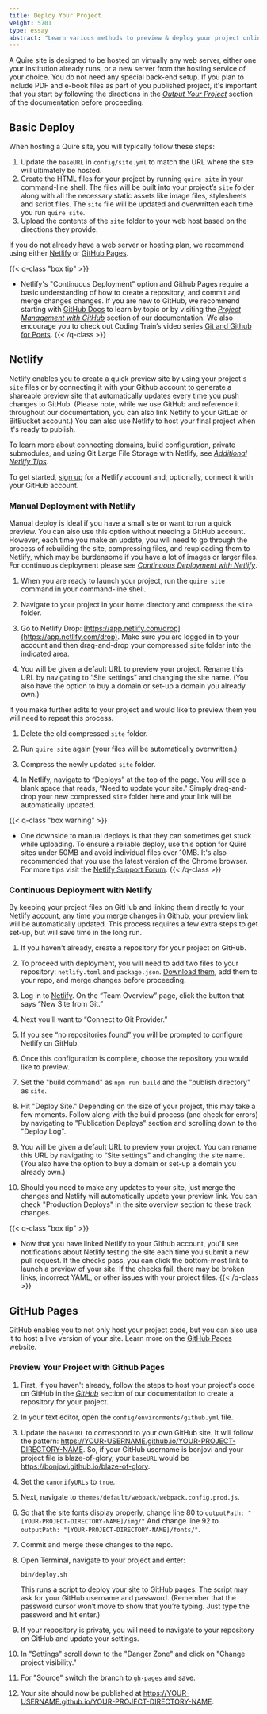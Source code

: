 ```yaml
---
title: Deploy Your Project
weight: 5701
type: essay
abstract: "Learn various methods to preview & deploy your project online"
---
```


A Quire site is designed to be hosted on virtually any web server, either one your institution already runs, or a new server from the hosting service of your choice. You do not need any special back-end setup. If you plan to include PDF and e-book files as part of you published project, it's important that you start by following the directions in the [*Output Your Project*](/documentation/multiformat-output/) section of the documentation before proceeding.

## Basic Deploy

When hosting a Quire site, you will typically follow these steps:

1. Update the `baseURL` in `config/site.yml` to match the URL where the site will ultimately be hosted.
2. Create the HTML files for your project by running `quire site` in your command-line shell. The files will be built into your project’s `site` folder along with all the necessary static assets like image files, stylesheets and script files. The `site` file will be updated and overwritten each time you run `quire site`.
3. Upload the contents of the `site` folder to your web host based on the directions they provide.

If you do not already have a web server or hosting plan, we recommend using either [Netlify](https://www.netlify.com) or [GitHub Pages](https://pages.github.com/).

{{< q-class "box tip" >}}
- Netlify's "Continuous Deployment" option and Github Pages require a basic understanding of how to create a repository, and commit and merge changes changes. If you are new to GitHub, we recommend starting with [GitHub Docs](https://docs.github.com/en/github) to learn by topic or by visiting the [*Project Management with GitHub*](/documentation/github) section of our documentation. We also encourage you to check out Coding Train’s video series [Git and Github for Poets](https://www.youtube.com/playlist?list=PLRqwX-V7Uu6ZF9C0YMKuns9sLDzK6zoiV).
{{< /q-class >}}

## Netlify

Netlify enables you to create a quick preview site by using your project's `site` files or by connecting it with your Github account to generate a shareable preview site that automatically updates every time you push changes to GitHub. (Please note, while we use GitHub and reference it throughout our documentation, you can also link Netlify to your GitLab or BitBucket account.) You can also use Netlify to host your final project when it's ready to publish.

To learn more about connecting domains, build configuration, private submodules, and using Git Large File Storage with Netlify, see [*Additional Netlify Tips*](/documentation/netlify/).

To get started, [sign up](https://app.netlify.com/signup) for a Netlify account and, optionally, connect it with your GitHub account.

### Manual Deployment with Netlify

Manual deploy is ideal if you have a small site or want to run a quick preview. You can also use this option without needing a GitHub account. However, each time you make an update, you will need to go through the process of rebuilding the site, compressing files, and reuploading them to Netlify, which may be burdensome if you have a lot of images or larger files. For continuous deployment please see [*Continuous Deployment with Netlify*](#continuous-deployment-with-netlify).

1. When you are ready to launch your project, run the `quire site` command in your command-line shell.

2. Navigate to your project in your home directory and compress the `site` folder.

3. Go to Netlify Drop: [https://app.netlify.com/drop](https://app.netlify.com/drop). Make sure you are logged in to your account and then drag-and-drop your compressed `site` folder into the indicated area.

4. You will be given a default URL to preview your project. Rename this URL by navigating to “Site settings” and changing the site name. (You also have the option to buy a domain or set-up a domain you already own.)

If you make further edits to your project and would like to preview them you will need to repeat this process.

1. Delete the old compressed `site` folder.

2. Run `quire site` again (your files will be automatically overwritten.)

3. Compress the newly updated `site` folder.

4. In Netlify, navigate to “Deploys” at the top of the page. You will see a blank space that reads, “Need to update your site." Simply drag-and-drop your new compressed `site` folder here and your link will be automatically updated.

{{< q-class "box warning" >}}
- One downside to manual deploys is that they can sometimes get stuck while uploading. To ensure a reliable deploy, use this option for Quire sites under 50MB and avoid individual files over 10MB. It's also recommended that you use the latest version of the Chrome browser. For more tips visit the [Netlify Support Forum](https://answers.netlify.com/t/support-guide-my-drag-and-drop-deploy-is-stuck-in-uploading-status/112).
{{< /q-class >}}

### Continuous Deployment with Netlify

By keeping your project files on GitHub and linking them directly to your Netlify account, any time you merge changes in Github, your preview link will be automatically updated. This process requires a few extra steps to get set-up, but will save time in the long run.

1. If you haven't already, create a repository for your project on GitHub.

2. To proceed with deployment, you will need to add two files to your repository: `netlify.toml` and `package.json`. [Download them](/downloads/site-deploy.zip), add them to your repo, and merge changes before proceeding.

3. Log in to [Netlify](https://app.netlify.com/). On the “Team Overview” page, click the button that says “New Site from Git.”

4. Next you'll want to “Connect to Git Provider.”

5. If you see “no repositories found” you will be prompted to configure Netlify on GitHub.

6. Once this configuration is complete, choose the repository you would like to preview.

7. Set the "build command" as `npm run build` and the "publish directory" as `site`.  

8. Hit "Deploy Site." Depending on the size of your project, this may take a few moments. Follow along with the build process (and check for errors) by navigating to "Publication Deploys" section and scrolling down to the "Deploy Log".

9. You will be given a default URL to preview your project. You can rename this URL by navigating to “Site settings” and changing the site name. (You also have the option to buy a domain or set-up a domain you already own.)

10. Should you need to make any updates to your site, just merge the changes and Netlify will automatically update your preview link. You can check "Production Deploys" in the site overview section to these track changes.

{{< q-class "box tip" >}}
- Now that you have linked Netlify to your Github account, you'll see notifications about Netlify testing the site each time you submit a new pull request. If the checks pass, you can click the bottom-most link to launch a preview of your site. If the checks fail, there may be broken links, incorrect YAML, or other issues with your project files.
{{< /q-class >}}

## GitHub Pages

GitHub enables you to not only host your project code, but you can also use it to host a live version of your site. Learn more on the [GitHub Pages](https://pages.github.com/) website.

### Preview Your Project with Github Pages

1. First, if you haven't already, follow the steps to host your project's code on GitHub in the [*GitHub*](/documentation/github) section of our documentation to create a repository for your project.

2. In your text editor, open the `config/environments/github.yml` file.

3. Update the `baseURL` to correspond to your own GitHub site. It will follow the pattern: https://YOUR-USERNAME.github.io/YOUR-PROJECT-DIRECTORY-NAME. So, if your GitHub username is bonjovi and your project file is blaze-of-glory, your `baseURL` would be https://bonjovi.github.io/blaze-of-glory.

4. Set the `canonifyURLs` to `true`.

5. Next, navigate to `themes/default/webpack/webpack.config.prod.js`.

6. So that the site fonts display properly, change line 80 to `outputPath: "[YOUR-PROJECT-DIRECTORY-NAME]/img/"` And change line 92 to `outputPath: "[YOUR-PROJECT-DIRECTORY-NAME]/fonts/"`.

7. Commit and merge these changes to the repo.

8. Open Terminal, navigate to your project and enter:

    ```text
    bin/deploy.sh
    ```

    This runs a script to deploy your site to GitHub pages. The script may ask for your GitHub username and password. (Remember that the password cursor won’t move to show that you’re typing. Just type the password and hit enter.)

9. If your repository is private, you will need to navigate to your repository on GitHub and update your settings.

10. In "Settings" scroll down to the "Danger Zone" and click on "Change project visibility."

11. For "Source" switch the branch to `gh-pages` and save.

12. Your site should now be published at https://YOUR-USERNAME.github.io/YOUR-PROJECT-DIRECTORY-NAME.
